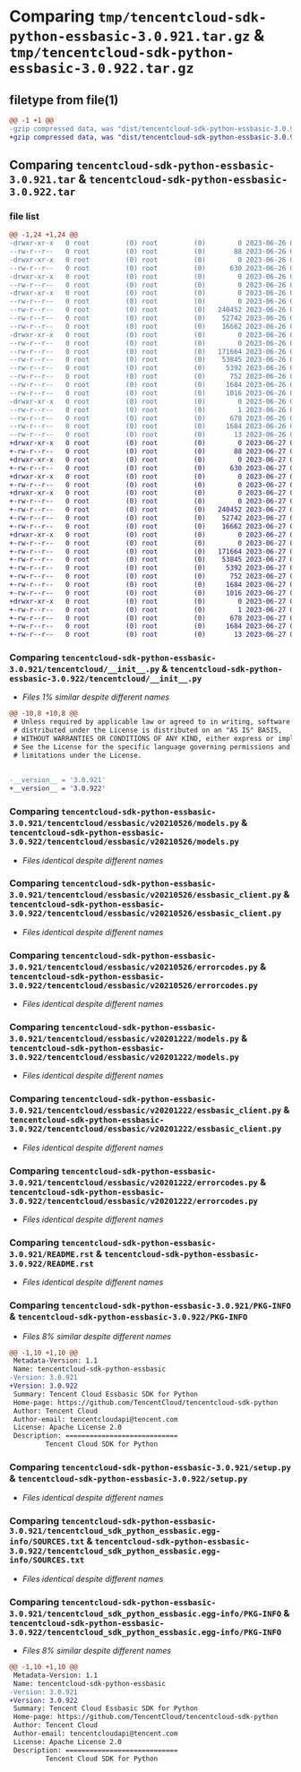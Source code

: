 # Comparing `tmp/tencentcloud-sdk-python-essbasic-3.0.921.tar.gz` & `tmp/tencentcloud-sdk-python-essbasic-3.0.922.tar.gz`

## filetype from file(1)

```diff
@@ -1 +1 @@
-gzip compressed data, was "dist/tencentcloud-sdk-python-essbasic-3.0.921.tar", last modified: Mon Jun 26 00:24:16 2023, max compression
+gzip compressed data, was "dist/tencentcloud-sdk-python-essbasic-3.0.922.tar", last modified: Tue Jun 27 00:24:41 2023, max compression
```

## Comparing `tencentcloud-sdk-python-essbasic-3.0.921.tar` & `tencentcloud-sdk-python-essbasic-3.0.922.tar`

### file list

```diff
@@ -1,24 +1,24 @@
-drwxr-xr-x   0 root         (0) root         (0)        0 2023-06-26 00:24:16.000000 tencentcloud-sdk-python-essbasic-3.0.921/
--rw-r--r--   0 root         (0) root         (0)       88 2023-06-26 00:24:16.000000 tencentcloud-sdk-python-essbasic-3.0.921/setup.cfg
-drwxr-xr-x   0 root         (0) root         (0)        0 2023-06-26 00:24:16.000000 tencentcloud-sdk-python-essbasic-3.0.921/tencentcloud/
--rw-r--r--   0 root         (0) root         (0)      630 2023-06-26 00:24:16.000000 tencentcloud-sdk-python-essbasic-3.0.921/tencentcloud/__init__.py
-drwxr-xr-x   0 root         (0) root         (0)        0 2023-06-26 00:24:16.000000 tencentcloud-sdk-python-essbasic-3.0.921/tencentcloud/essbasic/
--rw-r--r--   0 root         (0) root         (0)        0 2023-06-26 00:24:16.000000 tencentcloud-sdk-python-essbasic-3.0.921/tencentcloud/essbasic/__init__.py
-drwxr-xr-x   0 root         (0) root         (0)        0 2023-06-26 00:24:16.000000 tencentcloud-sdk-python-essbasic-3.0.921/tencentcloud/essbasic/v20210526/
--rw-r--r--   0 root         (0) root         (0)        0 2023-06-26 00:24:16.000000 tencentcloud-sdk-python-essbasic-3.0.921/tencentcloud/essbasic/v20210526/__init__.py
--rw-r--r--   0 root         (0) root         (0)   240452 2023-06-26 00:24:16.000000 tencentcloud-sdk-python-essbasic-3.0.921/tencentcloud/essbasic/v20210526/models.py
--rw-r--r--   0 root         (0) root         (0)    52742 2023-06-26 00:24:16.000000 tencentcloud-sdk-python-essbasic-3.0.921/tencentcloud/essbasic/v20210526/essbasic_client.py
--rw-r--r--   0 root         (0) root         (0)    16662 2023-06-26 00:24:16.000000 tencentcloud-sdk-python-essbasic-3.0.921/tencentcloud/essbasic/v20210526/errorcodes.py
-drwxr-xr-x   0 root         (0) root         (0)        0 2023-06-26 00:24:16.000000 tencentcloud-sdk-python-essbasic-3.0.921/tencentcloud/essbasic/v20201222/
--rw-r--r--   0 root         (0) root         (0)        0 2023-06-26 00:24:16.000000 tencentcloud-sdk-python-essbasic-3.0.921/tencentcloud/essbasic/v20201222/__init__.py
--rw-r--r--   0 root         (0) root         (0)   171664 2023-06-26 00:24:16.000000 tencentcloud-sdk-python-essbasic-3.0.921/tencentcloud/essbasic/v20201222/models.py
--rw-r--r--   0 root         (0) root         (0)    53845 2023-06-26 00:24:16.000000 tencentcloud-sdk-python-essbasic-3.0.921/tencentcloud/essbasic/v20201222/essbasic_client.py
--rw-r--r--   0 root         (0) root         (0)     5392 2023-06-26 00:24:16.000000 tencentcloud-sdk-python-essbasic-3.0.921/tencentcloud/essbasic/v20201222/errorcodes.py
--rw-r--r--   0 root         (0) root         (0)      752 2023-06-26 00:24:16.000000 tencentcloud-sdk-python-essbasic-3.0.921/README.rst
--rw-r--r--   0 root         (0) root         (0)     1684 2023-06-26 00:24:16.000000 tencentcloud-sdk-python-essbasic-3.0.921/PKG-INFO
--rw-r--r--   0 root         (0) root         (0)     1016 2023-06-26 00:24:16.000000 tencentcloud-sdk-python-essbasic-3.0.921/setup.py
-drwxr-xr-x   0 root         (0) root         (0)        0 2023-06-26 00:24:16.000000 tencentcloud-sdk-python-essbasic-3.0.921/tencentcloud_sdk_python_essbasic.egg-info/
--rw-r--r--   0 root         (0) root         (0)        1 2023-06-26 00:24:16.000000 tencentcloud-sdk-python-essbasic-3.0.921/tencentcloud_sdk_python_essbasic.egg-info/dependency_links.txt
--rw-r--r--   0 root         (0) root         (0)      678 2023-06-26 00:24:16.000000 tencentcloud-sdk-python-essbasic-3.0.921/tencentcloud_sdk_python_essbasic.egg-info/SOURCES.txt
--rw-r--r--   0 root         (0) root         (0)     1684 2023-06-26 00:24:16.000000 tencentcloud-sdk-python-essbasic-3.0.921/tencentcloud_sdk_python_essbasic.egg-info/PKG-INFO
--rw-r--r--   0 root         (0) root         (0)       13 2023-06-26 00:24:16.000000 tencentcloud-sdk-python-essbasic-3.0.921/tencentcloud_sdk_python_essbasic.egg-info/top_level.txt
+drwxr-xr-x   0 root         (0) root         (0)        0 2023-06-27 00:24:41.000000 tencentcloud-sdk-python-essbasic-3.0.922/
+-rw-r--r--   0 root         (0) root         (0)       88 2023-06-27 00:24:41.000000 tencentcloud-sdk-python-essbasic-3.0.922/setup.cfg
+drwxr-xr-x   0 root         (0) root         (0)        0 2023-06-27 00:24:41.000000 tencentcloud-sdk-python-essbasic-3.0.922/tencentcloud/
+-rw-r--r--   0 root         (0) root         (0)      630 2023-06-27 00:24:41.000000 tencentcloud-sdk-python-essbasic-3.0.922/tencentcloud/__init__.py
+drwxr-xr-x   0 root         (0) root         (0)        0 2023-06-27 00:24:41.000000 tencentcloud-sdk-python-essbasic-3.0.922/tencentcloud/essbasic/
+-rw-r--r--   0 root         (0) root         (0)        0 2023-06-27 00:24:41.000000 tencentcloud-sdk-python-essbasic-3.0.922/tencentcloud/essbasic/__init__.py
+drwxr-xr-x   0 root         (0) root         (0)        0 2023-06-27 00:24:41.000000 tencentcloud-sdk-python-essbasic-3.0.922/tencentcloud/essbasic/v20210526/
+-rw-r--r--   0 root         (0) root         (0)        0 2023-06-27 00:24:41.000000 tencentcloud-sdk-python-essbasic-3.0.922/tencentcloud/essbasic/v20210526/__init__.py
+-rw-r--r--   0 root         (0) root         (0)   240452 2023-06-27 00:24:41.000000 tencentcloud-sdk-python-essbasic-3.0.922/tencentcloud/essbasic/v20210526/models.py
+-rw-r--r--   0 root         (0) root         (0)    52742 2023-06-27 00:24:41.000000 tencentcloud-sdk-python-essbasic-3.0.922/tencentcloud/essbasic/v20210526/essbasic_client.py
+-rw-r--r--   0 root         (0) root         (0)    16662 2023-06-27 00:24:41.000000 tencentcloud-sdk-python-essbasic-3.0.922/tencentcloud/essbasic/v20210526/errorcodes.py
+drwxr-xr-x   0 root         (0) root         (0)        0 2023-06-27 00:24:41.000000 tencentcloud-sdk-python-essbasic-3.0.922/tencentcloud/essbasic/v20201222/
+-rw-r--r--   0 root         (0) root         (0)        0 2023-06-27 00:24:41.000000 tencentcloud-sdk-python-essbasic-3.0.922/tencentcloud/essbasic/v20201222/__init__.py
+-rw-r--r--   0 root         (0) root         (0)   171664 2023-06-27 00:24:41.000000 tencentcloud-sdk-python-essbasic-3.0.922/tencentcloud/essbasic/v20201222/models.py
+-rw-r--r--   0 root         (0) root         (0)    53845 2023-06-27 00:24:41.000000 tencentcloud-sdk-python-essbasic-3.0.922/tencentcloud/essbasic/v20201222/essbasic_client.py
+-rw-r--r--   0 root         (0) root         (0)     5392 2023-06-27 00:24:41.000000 tencentcloud-sdk-python-essbasic-3.0.922/tencentcloud/essbasic/v20201222/errorcodes.py
+-rw-r--r--   0 root         (0) root         (0)      752 2023-06-27 00:24:41.000000 tencentcloud-sdk-python-essbasic-3.0.922/README.rst
+-rw-r--r--   0 root         (0) root         (0)     1684 2023-06-27 00:24:41.000000 tencentcloud-sdk-python-essbasic-3.0.922/PKG-INFO
+-rw-r--r--   0 root         (0) root         (0)     1016 2023-06-27 00:24:41.000000 tencentcloud-sdk-python-essbasic-3.0.922/setup.py
+drwxr-xr-x   0 root         (0) root         (0)        0 2023-06-27 00:24:41.000000 tencentcloud-sdk-python-essbasic-3.0.922/tencentcloud_sdk_python_essbasic.egg-info/
+-rw-r--r--   0 root         (0) root         (0)        1 2023-06-27 00:24:41.000000 tencentcloud-sdk-python-essbasic-3.0.922/tencentcloud_sdk_python_essbasic.egg-info/dependency_links.txt
+-rw-r--r--   0 root         (0) root         (0)      678 2023-06-27 00:24:41.000000 tencentcloud-sdk-python-essbasic-3.0.922/tencentcloud_sdk_python_essbasic.egg-info/SOURCES.txt
+-rw-r--r--   0 root         (0) root         (0)     1684 2023-06-27 00:24:41.000000 tencentcloud-sdk-python-essbasic-3.0.922/tencentcloud_sdk_python_essbasic.egg-info/PKG-INFO
+-rw-r--r--   0 root         (0) root         (0)       13 2023-06-27 00:24:41.000000 tencentcloud-sdk-python-essbasic-3.0.922/tencentcloud_sdk_python_essbasic.egg-info/top_level.txt
```

### Comparing `tencentcloud-sdk-python-essbasic-3.0.921/tencentcloud/__init__.py` & `tencentcloud-sdk-python-essbasic-3.0.922/tencentcloud/__init__.py`

 * *Files 1% similar despite different names*

```diff
@@ -10,8 +10,8 @@
 # Unless required by applicable law or agreed to in writing, software
 # distributed under the License is distributed on an "AS IS" BASIS,
 # WITHOUT WARRANTIES OR CONDITIONS OF ANY KIND, either express or implied.
 # See the License for the specific language governing permissions and
 # limitations under the License.
 
 
-__version__ = '3.0.921'
+__version__ = '3.0.922'
```

### Comparing `tencentcloud-sdk-python-essbasic-3.0.921/tencentcloud/essbasic/v20210526/models.py` & `tencentcloud-sdk-python-essbasic-3.0.922/tencentcloud/essbasic/v20210526/models.py`

 * *Files identical despite different names*

### Comparing `tencentcloud-sdk-python-essbasic-3.0.921/tencentcloud/essbasic/v20210526/essbasic_client.py` & `tencentcloud-sdk-python-essbasic-3.0.922/tencentcloud/essbasic/v20210526/essbasic_client.py`

 * *Files identical despite different names*

### Comparing `tencentcloud-sdk-python-essbasic-3.0.921/tencentcloud/essbasic/v20210526/errorcodes.py` & `tencentcloud-sdk-python-essbasic-3.0.922/tencentcloud/essbasic/v20210526/errorcodes.py`

 * *Files identical despite different names*

### Comparing `tencentcloud-sdk-python-essbasic-3.0.921/tencentcloud/essbasic/v20201222/models.py` & `tencentcloud-sdk-python-essbasic-3.0.922/tencentcloud/essbasic/v20201222/models.py`

 * *Files identical despite different names*

### Comparing `tencentcloud-sdk-python-essbasic-3.0.921/tencentcloud/essbasic/v20201222/essbasic_client.py` & `tencentcloud-sdk-python-essbasic-3.0.922/tencentcloud/essbasic/v20201222/essbasic_client.py`

 * *Files identical despite different names*

### Comparing `tencentcloud-sdk-python-essbasic-3.0.921/tencentcloud/essbasic/v20201222/errorcodes.py` & `tencentcloud-sdk-python-essbasic-3.0.922/tencentcloud/essbasic/v20201222/errorcodes.py`

 * *Files identical despite different names*

### Comparing `tencentcloud-sdk-python-essbasic-3.0.921/README.rst` & `tencentcloud-sdk-python-essbasic-3.0.922/README.rst`

 * *Files identical despite different names*

### Comparing `tencentcloud-sdk-python-essbasic-3.0.921/PKG-INFO` & `tencentcloud-sdk-python-essbasic-3.0.922/PKG-INFO`

 * *Files 8% similar despite different names*

```diff
@@ -1,10 +1,10 @@
 Metadata-Version: 1.1
 Name: tencentcloud-sdk-python-essbasic
-Version: 3.0.921
+Version: 3.0.922
 Summary: Tencent Cloud Essbasic SDK for Python
 Home-page: https://github.com/TencentCloud/tencentcloud-sdk-python
 Author: Tencent Cloud
 Author-email: tencentcloudapi@tencent.com
 License: Apache License 2.0
 Description: ============================
         Tencent Cloud SDK for Python
```

### Comparing `tencentcloud-sdk-python-essbasic-3.0.921/setup.py` & `tencentcloud-sdk-python-essbasic-3.0.922/setup.py`

 * *Files identical despite different names*

### Comparing `tencentcloud-sdk-python-essbasic-3.0.921/tencentcloud_sdk_python_essbasic.egg-info/SOURCES.txt` & `tencentcloud-sdk-python-essbasic-3.0.922/tencentcloud_sdk_python_essbasic.egg-info/SOURCES.txt`

 * *Files identical despite different names*

### Comparing `tencentcloud-sdk-python-essbasic-3.0.921/tencentcloud_sdk_python_essbasic.egg-info/PKG-INFO` & `tencentcloud-sdk-python-essbasic-3.0.922/tencentcloud_sdk_python_essbasic.egg-info/PKG-INFO`

 * *Files 8% similar despite different names*

```diff
@@ -1,10 +1,10 @@
 Metadata-Version: 1.1
 Name: tencentcloud-sdk-python-essbasic
-Version: 3.0.921
+Version: 3.0.922
 Summary: Tencent Cloud Essbasic SDK for Python
 Home-page: https://github.com/TencentCloud/tencentcloud-sdk-python
 Author: Tencent Cloud
 Author-email: tencentcloudapi@tencent.com
 License: Apache License 2.0
 Description: ============================
         Tencent Cloud SDK for Python
```

